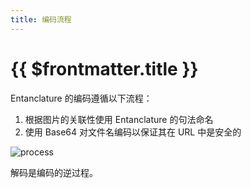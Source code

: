 ```yaml
---
title: 编码流程
---
```


# {{ $frontmatter.title }}

Entanclature 的编码遵循以下流程：

1. 根据图片的关联性使用 Entanclature 的句法命名
2. 使用 Base64 对文件名编码以保证其在 URL 中是安全的

![process](/images/3_process.png)

解码是编码的逆过程。
